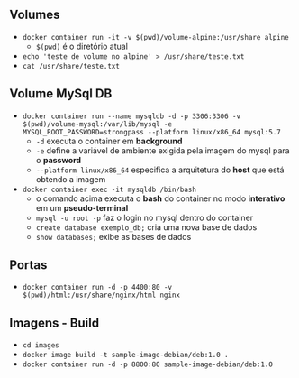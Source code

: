 ## Volumes

*  ```docker container run -it -v $(pwd)/volume-alpine:/usr/share alpine```
   * ```$(pwd)``` é o diretório atual
* ```echo 'teste de volume no alpine' > /usr/share/teste.txt```
* ```cat /usr/share/teste.txt```

## Volume MySql DB

* ```docker container run --name mysqldb -d -p 3306:3306 -v $(pwd)/volume-mysql:/var/lib/mysql -e MYSQL_ROOT_PASSWORD=strongpass --platform linux/x86_64 mysql:5.7```
  * ```-d``` executa o container em **background**
  * ```-e``` define a variável de ambiente exigida pela imagem do mysql para o **password**
  * ```--platform linux/x86_64``` especifica a arquitetura do **host** que está obtendo a imagem
* ```docker container exec -it mysqldb /bin/bash```
  * o comando acima executa o **bash** do container no modo **interativo** em um **pseudo-terminal**
  * ```mysql -u root -p``` faz o login no mysql dentro do container
  * ```create database exemplo_db;``` cria uma nova base de dados
  * ```show databases;``` exibe as bases de dados

## Portas

* ```docker container run -d -p 4400:80 -v $(pwd)/html:/usr/share/nginx/html nginx```

## Imagens - Build

* ```cd images```
* ```docker image build -t sample-image-debian/deb:1.0 . ```
* ```docker container run -d -p 8800:80 sample-image-debian/deb:1.0```